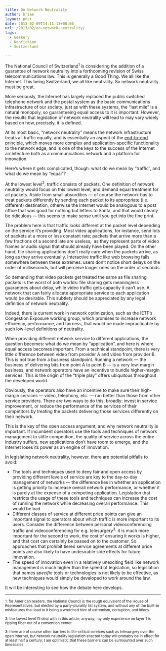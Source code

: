 ```yaml
---
title: On Network Neutrality
author: brian
layout: post
date: 2013-02-09T14:11:13+00:00
url: /2013/02/on-network-neutrality/
tags:
  - Geekery
  - Nonfiction
  - Switzerland

---
```

The National Council of Switzerland<sup>1</sup> is considering the addition of a guarantee of network neutrality into a forthcoming revision of Swiss telecommunications law. This is generally a Good Thing. We all like the Internet. This being Switzerland, we all like neutrality. So network neutrality must be great.

More seriously, the Internet has largely replaced the public switched telephone network and the postal system as the basic communications infrastructure of our society; just as with these systems, the &#8220;last mile&#8221; is a natural monopoly, so guaranteeing equal access to it is important. However, the results that legislation of network neutrality will lead to may vary widely based on how, precisely, it is defined.<!--more-->

At its most basic, &#8220;network neutrality&#8221; means the network infrastructure treats all traffic equally, and is essentially an aspect of the [end-to-end principle][1], which moves more complex and application-specific functionality to the network edge, and is one of the keys to the success of the Internet architecture both as a communications network and a platform for innovation.

Here&#8217;s where it gets complicated, though: what do we mean by &#8220;traffic&#8221;, and what do we mean by &#8220;equal&#8221;?

At the lowest level<sup>2</sup>, traffic consists of packets. One definition of network neutrality would focus on this lowest level, and demand equal treatment for all packets. Aside from small absurdities — of course the network has to treat packets differently by sending each packet to its appropriate (i.e. different) destination, otherwise the Internet would be analogous to a post office that was good for nothing but letters to Santa, and that would clearly be ridiculous — this seems to make sense until you get into the fine print.

The problem here is that traffic looks different at the packet level depending on the service it&#8217;s providing. Most video applications, for instance, send lots of packets at a more or less constant rate; packets that arrive more than a few fractions of a second late are useless,  as they represent parts of video frames or audio signal that should already have been played. On the other hand, file sharing applications don&#8217;t really care when the packets arrive, as long as they arrive eventually. Interactive traffic like web browsing falls somewhere between these extremes: users don&#8217;t notice short delays on the order of milliseconds, but will perceive longer ones on the order of seconds.

So demanding that video packets get treated the same as file sharing packets is the worst of both worlds: file sharing gets meaningless guarantees about delay, while video traffic gets capacity it can&#8217;t use. A network that can fairly allocate appropriate service to each application would be desirable. This subtlety should be appreciated by any legal definition of network neutrality.

Indeed, there is current work in network optimization, such as the IETF&#8217;s Congestion Exposure working group, which promises to increase network efficiency, performance, and fairness, that would be made impracticable by such low-level definitions of neutrality.

When providing different network service to different applications, the question becomes: what do we mean by &#8220;application&#8221;, and here is where equal access becomes important. From a technical standpoint, there is very little difference between video from provider A and video from provider B. This is not true from a business standpoint. Running a network — the business of delivering bits from point A to point B — is a very low-margin business, and network operators have an incentive to bundle higher-margin services. This is the origin of the &#8220;triple play&#8221; offers ubiquitous throughout the developed world.

Obviously, the operators also have an incentive to make sure their high-margin services — video, telephony, etc. — run better than those from other service providers. There are two ways to do this, broadly: invest in service improvement, or reduce the performance of the services of their competitors by treating the packets delivering those services differently on their network.

This is the key of the open access argument, and why network neutrality is important. If incumbent operators use the tools and techniques of network management to stifle competition, the quality of service across the entire industry suffers, new applications don&#8217;t have room to emerge, and the Internet loses its power as an engine of innovation.

In legislating network neutrality, however, there are potential pitfalls to avoid:

  * The tools and techniques used to deny fair and open access by providing different levels of service are key to the day-to-day management of networks — the difference lies in whether an application is getting priority to increase overall network performance, or whether it is purely at the expense of a competing application. Legislation that restricts the usage of these tools and techniques can increase the cost of running the network while decreasing overall performance. This would be bad.
  * Different classes of service at different price points can give an important signal to operators about which traffic is more important to its users. Consider the difference between personal videoconferencing traffic and videoconferencing for e.g. telesurgery<sup>3</sup>: it is much more important for the second to work, the cost of ensuring it works is higher, and that cost can certainly be passed on to the customer. So approaches that prohibit tiered service agreements at different price points are also likely to have undesirable side effects for future innovation.
  * The speed of innovation even in a relatively unexciting field like network management is much higher than the speed of legislation, so legislation that names _specific_ tools or technologies is not likely to be effective, as new techniques would simply be developed to work around the law.

It will be interesting to see how the debate here develops.

* * *

<small>1: for American readers, the National Council is the rough equivalent of the House of Representatives, but elected by a party-plurality list system, and without any of the built-in misfeatures that lead to it being a wretched hive of extremism, corruption, and idiocy.</small>

<small>2: the lowest level I&#8217;ll deal with in this article, anyway; my only experience on layer 1 is ripping fiber out of a convention center.</small>

<small>3: there are of course other barriers to life-critical services such as telesurgery over the open Internet, but network neutrality legislation enacted today will probably be in effect for at least half a century; I am optimistic that these barriers can be surmounted over such timescales.</small>

 [1]: http://web.mit.edu/saltzer/www/publications/endtoend/endtoend.pdf
